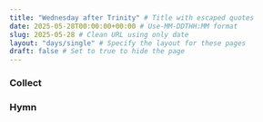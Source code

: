 ```yaml
---
title: "Wednesday after Trinity" # Title with escaped quotes
date: 2025-05-28T00:00:00+00:00 # Use-MM-DDTHH:MM format
slug: 2025-05-28 # Clean URL using only date
layout: "days/single" # Specify the layout for these pages
draft: false # Set to true to hide the page
---
```


### Collect


### Hymn